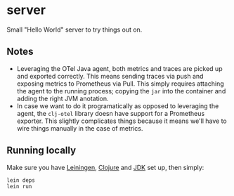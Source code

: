# server

Small "Hello World" server to try things out on.

## Notes

- Leveraging the OTel Java agent, both metrics and traces are picked up and
  exported correctly. This means sending traces via push and exposing metrics
  to Prometheus via Pull. This simply requires attaching the agent to the
  running process; copying the `jar` into the container and adding the right
  JVM anotation.
- In case we want to do it programatically as opposed to leveraging the agent,
  the `clj-otel` library doesn have support for a Prometheus exporter. This
  slightly complicates things because it means we'll have to wire things
  manually in the case of metrics.

## Running locally

Make sure you have [Leiningen](https://leiningen.org/),
[Clojure](https://www.clojure.org/guides/install_clojure) and
[JDK](https://www.clojure.org/guides/install_clojure#java) set up, then simply:

```sh
lein deps
lein run
```

